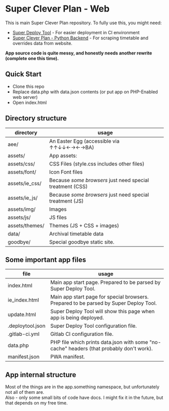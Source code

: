 # Super Clever Plan - Web

This is main Super Clever Plan repository. 
To fully use this, you might need: 
- [Super Deploy Tool](https://github.com/jpolgesek/superdeploytool) - For easier deployment in CI environment
- [Super Clever Plan - Python Backend](https://github.com/jpolgesek/zseilplan-python) - For scraping timetable and overrides data from website.

**App source code is quite messy, and honestly needs another rewrite (complete one this time).**


## Quick Start
- Clone this repo
- Replace data.php with data.json contents (or put app on PHP-Enabled web server)
- Open index.html


## Directory structure
directory       | usage 
----------------| ----------
aee/      		| An Easter Egg (accessible via ↑↑↓↓←→←→BA)
assets/      	| App assets:
assets/css/ 	| CSS Files (style.css includes other files)
assets/font/	| Icon Font files
assets/ie_css/	| Because _some browsers_ just need special treatment (CSS)
assets/ie_js/	| Because _some browsers_ just need special treatment (JS)
assets/img/		| Images
assets/js/		| JS files
assets/themes/	| Themes (JS + CSS + images)
data/			| Archival timetable data
goodbye/		| Special goodbye static site.


## Some important app files
file       		| usage 
----------------| ----------
index.html		| Main app start page. Prepared to be parsed by Super Deploy Tool.
ie_index.html	| Main app start page for special browsers. Prepared to be parsed by Super Deploy Tool.
update.html		| Super Deploy Tool will show this page when app is being deployed.
.deploytool.json| Super Deploy Tool configuration file.
.gitlab-ci.yml  | Gitlab CI configuration file.
data.php	    | PHP file which prints data.json with some "no-cache" headers (that probably don't work).
manifest.json   | PWA manifest.

## App internal structure
Most of the things are in the app.something namespace, but unfortunately not all of them are.   
Also - only some small bits of code have docs. I might fix it in the future, but that depends on my free time.
